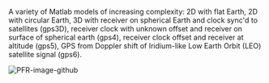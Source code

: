 A variety of Matlab models of increasing complexity: 2D with flat Earth, 2D with circular Earth, 3D with receiver on spherical Earth and clock sync'd to satellites (gps3D), receiver clock with unknown offset and receiver on surface of spherical earth (gps4), receiver clock offset and receiver at altitude (gps5), GPS from Doppler shift of Iridium-like Low Earth Orbit (LEO) satellite signal (gps6).

![PFR-image-github](http://reactorlab.net/graphics/github_media/GPS-read-me.png) 